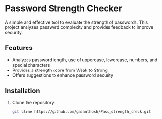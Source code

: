 # Password Strength Checker

A simple and effective tool to evaluate the strength of passwords. This project analyzes password complexity and provides feedback to improve security.

## Features
- Analyzes password length, use of uppercase, lowercase, numbers, and special characters
- Provides a strength score from Weak to Strong
- Offers suggestions to enhance password security

## Installation
1. Clone the repository:
   ```bash
   git clone https://github.com/gasanthosh/Pass_strength_check.git
